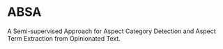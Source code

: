 # ABSA
A Semi-supervised Approach for Aspect Category Detection and Aspect Term Extraction from Opinionated Text.
